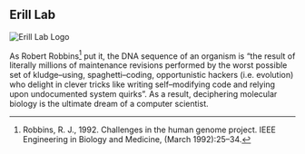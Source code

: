 ## Erill Lab
![Erill Lab Logo](https://github.com/ErillLab/.github/profile/ErillLab_Logo.svg)

As Robert Robbins[^1] put it, the DNA sequence of an organism is “the result of literally millions of maintenance revisions performed by the worst possible set of kludge–using, spaghetti–coding, opportunistic hackers (i.e. evolution) who delight in clever tricks like writing self–modifying code and relying upon undocumented system quirks”. As a result, deciphering molecular biology is the ultimate dream of a computer scientist.

[^1]: Robbins, R. J., 1992. Challenges in the human genome project. IEEE Engineering in Biology and Medicine, (March 1992):25–34.


